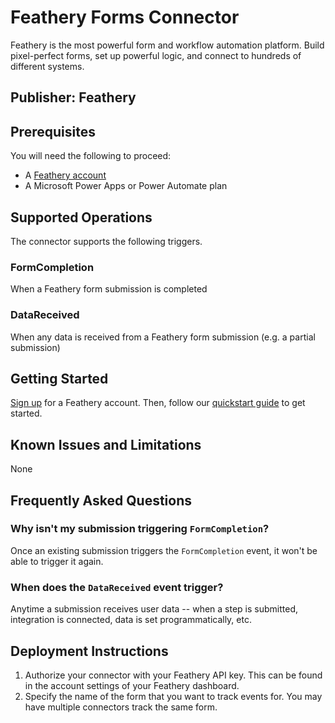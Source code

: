 # Feathery Forms Connector
Feathery is the most powerful form and workflow automation platform. Build pixel-perfect forms, set up powerful logic, and connect to hundreds of different systems.

## Publisher: Feathery

## Prerequisites
You will need the following to proceed:
* A [Feathery account](https://feathery.io)
* A Microsoft Power Apps or Power Automate plan

## Supported Operations
The connector supports the following triggers.

### FormCompletion
When a Feathery form submission is completed

### DataReceived
When any data is received from a Feathery form submission (e.g. a partial submission)

## Getting Started
[Sign up](https://app.feathery.io) for a Feathery account. Then, 
follow our [quickstart guide](https://docs.feathery.io/platform/quickstart) to get started.

## Known Issues and Limitations
None

## Frequently Asked Questions
### Why isn't my submission triggering `FormCompletion`?
Once an existing submission triggers the `FormCompletion` event, it won't be able to trigger it again.

### When does the `DataReceived` event trigger?
Anytime a submission receives user data -- when a step is submitted, integration is connected, data is set programmatically, etc.

## Deployment Instructions
1. Authorize your connector with your Feathery API key. This can be found in the account settings of your Feathery dashboard. 
2. Specify the name of the form that you want to track events for. You may have multiple connectors track the same form.
